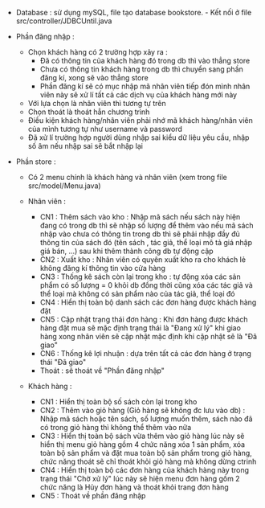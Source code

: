 * Database : sử dụng mySQL, file tạo database bookstore.
      - Kết nối ở file src/controller/JDBCUntil.java
  
* Phần đăng nhập :
    - Chọn khách hàng có 2 trường hợp xảy ra :
        + Đã có thông tin của khách hàng đó trong db thì vào thẳng store
        + Chưa có thông tin khách hàng trong db thì chuyển sang phần đăng kí, xong sẽ vào thẳng store
        + Phần đăng kí sẽ có mục nhập mã nhân viên tiếp đón mình nhân viên này sẽ xử lí tất cả các dịch vụ của khách hàng mới này 
    - Với lựa chọn là nhân viên thì tương tự trên
    - Chọn thoát là thoát hẳn chương trình 
    - Điều kiện khách hàng/nhân viên phải nhớ mã khách hàng/nhân viên của mình tương tự như username và password
    - Đã xử lí trường hợp người dùng nhập sai kiểu dữ liệu yêu cầu, nhập số âm nếu nhập sai sẽ bắt nhập lại
      
* Phần store :
    - Có 2 menu chính là khách hàng và nhân viên (xem trong file src/model/Menu.java)
    - Nhân viên :
        + CN1 : Thêm sách vào kho : Nhập mã sách nếu sách này hiện đang có trong db thì sẽ nhập số lượng để thêm vào nếu mã sách nhập vào chưa có thông tin trong db thì sẽ phải nhập đầy đủ thông tin của sách đó (tên sách , tác giả, thể loại mô tả giá nhập giá bán, ...) sau khi thêm thành công db tự động cập 
        + CN2 : Xuất kho : Nhân viên có quyên xuất kho ra cho khách lẻ không đăng kí thông tin vào cửa hàng
        + CN3 : Thống kê sách còn lại trong kho : tự động xóa các sản phẩm có số lượng = 0 khỏi db đồng thời cũng xóa các tác giả và thể loại mà không có sản phẩm nào của tác giả, thể loại đó
        + CN4 : Hiển thị toàn bộ danh sách các đơn hàng được khách hàng đặt
        + CN5 : Cập nhật trạng thái đơn hàng : Khi đơn hàng được khách hàng đặt mua sẽ mặc định trạng thái là "Đang xử lý" khi giao hàng xong nhân viên sẽ cập nhật mặc định khi cập nhật sẽ là "Đã giao"
        + CN6 : Thống kê lợi nhuận : dựa trên tất cả các đơn hàng ở trạng thái "Đã giao"
        + Thoát : sẽ thoát về "Phần đăng nhập"
     
    - Khách hàng :
        + CN1 : Hiển thị toàn bộ số sách còn lại trong kho
        + CN2 : Thêm vào giỏ hàng (Giỏ hàng sẽ không đc lưu vào db) : Nhập mã sách hoặc tên sách, số lượng muốn thêm, sách nào đã có trong giỏ hàng thì không thể thêm vào nữa 
        + CN3 : Hiển thị toàn bộ sách vừa thêm vào giỏ hàng lúc này sẽ hiển thị menu giỏ hàng gồm 4 chức năng xóa 1 sản phẩm, xóa toàn bộ sản phẩm và đặt mua toàn bộ sản phẩm trong giỏ hàng, chức năng thoát sẽ chỉ thoát khỏi giỏ hàng mà không dừng ctrinh
        + CN4 : Hiển thị toàn bộ các đơn hàng của khách hàng này trong trạng thái "Chờ xử lý" lúc này sẽ hiện menu đơn hàng gồm 2 chức năng là Hủy đơn hàng và thoát khỏi trang đơn hàng
        + CN5 : Thoát về phần đăng nhập
